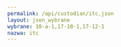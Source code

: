 ```yaml
---
permalink: /api/custodian/itc.json
layout: json_wybrane
wybrane: 10-a-1,17-10-1,17-12-1
nazwa: itc
---
```


